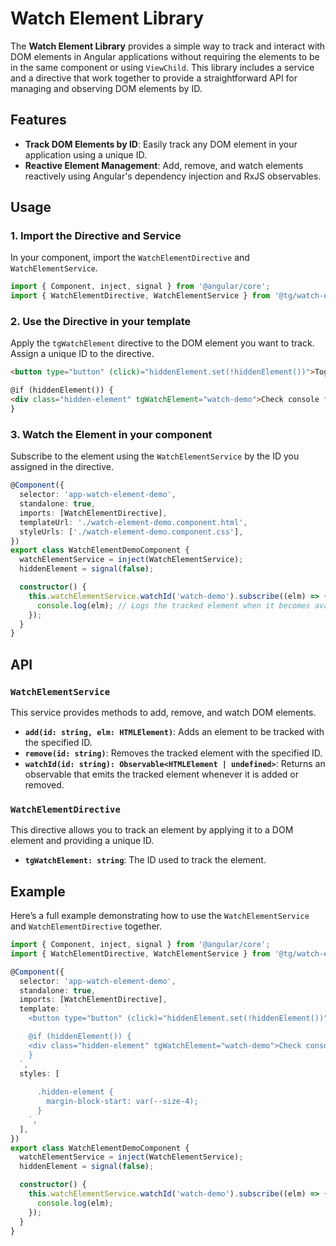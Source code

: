 # Watch Element Library

The **Watch Element Library** provides a simple way to track and interact with DOM elements in Angular applications without requiring the elements to be in the same component or using `ViewChild`. This library includes a service and a directive that work together to provide a straightforward API for managing and observing DOM elements by ID.

## Features

- **Track DOM Elements by ID**: Easily track any DOM element in your application using a unique ID.
- **Reactive Element Management**: Add, remove, and watch elements reactively using Angular's dependency injection and RxJS observables.

## Usage

### 1. Import the Directive and Service

In your component, import the `WatchElementDirective` and `WatchElementService`.

```ts
import { Component, inject, signal } from '@angular/core';
import { WatchElementDirective, WatchElementService } from '@tg/watch-element';
```

### 2. Use the Directive in your template

Apply the `tgWatchElement` directive to the DOM element you want to track. Assign a unique ID to the directive.

```html
<button type="button" (click)="hiddenElement.set(!hiddenElement())">Toggle hidden element</button>

@if (hiddenElement()) {
<div class="hidden-element" tgWatchElement="watch-demo">Check console for element</div>
}
```

### 3. Watch the Element in your component

Subscribe to the element using the `WatchElementService` by the ID you assigned in the directive.

```ts
@Component({
  selector: 'app-watch-element-demo',
  standalone: true,
  imports: [WatchElementDirective],
  templateUrl: './watch-element-demo.component.html',
  styleUrls: ['./watch-element-demo.component.css'],
})
export class WatchElementDemoComponent {
  watchElementService = inject(WatchElementService);
  hiddenElement = signal(false);

  constructor() {
    this.watchElementService.watchId('watch-demo').subscribe((elm) => {
      console.log(elm); // Logs the tracked element when it becomes available
    });
  }
}
```

## API

### `WatchElementService`

This service provides methods to add, remove, and watch DOM elements.

- **`add(id: string, elm: HTMLElement)`**: Adds an element to be tracked with the specified ID.
- **`remove(id: string)`**: Removes the tracked element with the specified ID.
- **`watchId(id: string): Observable<HTMLElement | undefined>`**: Returns an observable that emits the tracked element whenever it is added or removed.

### `WatchElementDirective`

This directive allows you to track an element by applying it to a DOM element and providing a unique ID.

- **`tgWatchElement: string`**: The ID used to track the element.

## Example

Here’s a full example demonstrating how to use the `WatchElementService` and `WatchElementDirective` together.

```ts
import { Component, inject, signal } from '@angular/core';
import { WatchElementDirective, WatchElementService } from '@tg/watch-element';

@Component({
  selector: 'app-watch-element-demo',
  standalone: true,
  imports: [WatchElementDirective],
  template: `
    <button type="button" (click)="hiddenElement.set(!hiddenElement())">Toggle hidden element</button>

    @if (hiddenElement()) {
    <div class="hidden-element" tgWatchElement="watch-demo">Check console for element</div>
    }
  `,
  styles: [
    `
      .hidden-element {
        margin-block-start: var(--size-4);
      }
    `,
  ],
})
export class WatchElementDemoComponent {
  watchElementService = inject(WatchElementService);
  hiddenElement = signal(false);

  constructor() {
    this.watchElementService.watchId('watch-demo').subscribe((elm) => {
      console.log(elm);
    });
  }
}
```
